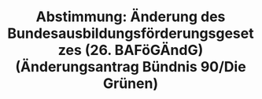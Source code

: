 ---
abstimmung:
  abstimmung: 6
  bundestagssitzung: 101
  legislaturperiode: 19
categories:
- Todo
data:
- title: Abstimmungsergebnis 20190516_2-data.pdf
  url: /res/2021-btw/abstimmungsergebnisse/20190516_2-data.pdf
- title: Abstimmungsergebnis 20190516_2_xls-data.xls
  url: /res/2021-btw/abstimmungsergebnisse/20190516_2_xls-data.xls
- title: Abstimmungsergebnis 20190516_2_xls-datacsv
  url: /res/2021-btw/abstimmungsergebnisse/csv/20190516_2_xls-datacsv
ergebnis:
  afd:
    enthaltung: 0
    gesamt: 91
    ja: 0
    nein: 77
    nichtabgegeben: 14
    ungueltig: 0
  bü90/gr:
    enthaltung: 0
    gesamt: 67
    ja: 61
    nein: 0
    nichtabgegeben: 6
    ungueltig: 0
  cdu/csu:
    enthaltung: 0
    gesamt: 246
    ja: 0
    nein: 213
    nichtabgegeben: 33
    ungueltig: 0
  die linke.:
    enthaltung: 0
    gesamt: 69
    ja: 60
    nein: 0
    nichtabgegeben: 9
    ungueltig: 0
  fdp:
    enthaltung: 61
    gesamt: 80
    ja: 0
    nein: 0
    nichtabgegeben: 19
    ungueltig: 0
  file: 20190516_2_xls-data.xls
  fraktionslos:
    enthaltung: 1
    gesamt: 4
    ja: 1
    nein: 1
    nichtabgegeben: 1
    ungueltig: 0
  spd:
    enthaltung: 0
    gesamt: 152
    ja: 0
    nein: 139
    nichtabgegeben: 13
    ungueltig: 0
layout: abstimmung
links:
- title: Link zu bundestag.de
  url: https://www.bundestag.de/parlament/plenum/abstimmung/abstimmung?id=602
preview: 'Deutscher Bundestag


  101. Sitzung des Deutschen Bundestages

  am Donnerstag, 16. Mai 2019


  Endgültiges Ergebnis der Namentlichen Abstimmung Nr. 6


  Änderungsantrag der Abgeordneten Kai Gehring, Dr. Anna Christmann, Margit Stumpp,

  weiterer Abgeordneter und der Fraktion BÜNDNIS 90/DIE GRÜNEN

  zu der zweiten Beratung des Gesetzentwurfs der Bundesregierung

  Entwurf eines Sechsundzwanzigsten Gesetzes zur Änderung des

  Bundesausbildungsfördergesetzes (26. BAföGÄndG)

  - Drucksachen 19/8749, 18/10249 und 19/10255 -'
tags:
- Todo
title: 'Abstimmung: Änderung des Bundesausbildungsförderungsgesetzes (26. BAFöGÄndG)
  (Änderungsantrag Bündnis 90/Die Grünen)'
---